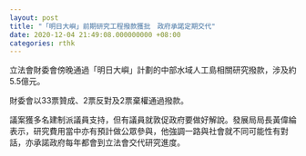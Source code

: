 ```yaml
---
layout: post
title: "「明日大嶼」前期研究工程撥款獲批　政府承諾定期交代"
date: 2020-12-04 21:49:08.000000000 +08:00
categories: rthk
---
```


立法會財委會傍晚通過「明日大嶼」計劃的中部水域人工島相關研究撥款，涉及約5.5億元。

財委會以33票贊成、2票反對及2票棄權通過撥款。

議案獲多名建制派議員支持，但有議員就敦促政府要做好解說。發展局局長黃偉綸表示，研究費用當中亦有預計做公眾參與，他強調一路與社會就不同可能性有對話，亦承諾政府每年都會到立法會交代研究進度。
